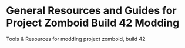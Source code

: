 # General Resources and Guides for Project Zomboid Build 42 Modding
Tools &amp; Resources for modding project zomboid, build 42
